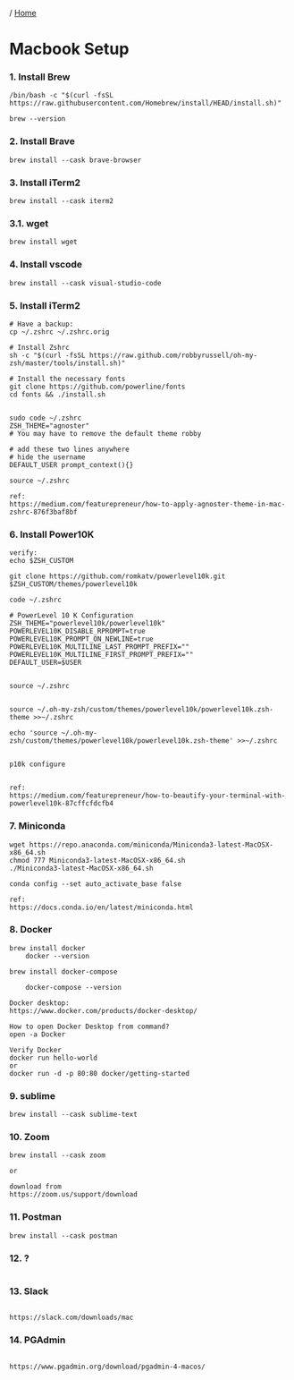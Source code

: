 / [Home](index.md)

# Macbook Setup


### 1. Install Brew
```
/bin/bash -c "$(curl -fsSL https://raw.githubusercontent.com/Homebrew/install/HEAD/install.sh)"

brew --version
```


### 2. Install Brave
```
brew install --cask brave-browser
```

### 3. Install iTerm2
```
brew install --cask iterm2
```


### 3.1. wget
```
brew install wget
```

### 4. Install vscode
```
brew install --cask visual-studio-code
```
  

### 5. Install iTerm2
```
# Have a backup:
cp ~/.zshrc ~/.zshrc.orig

# Install Zshrc
sh -c "$(curl -fsSL https://raw.github.com/robbyrussell/oh-my-zsh/master/tools/install.sh)"

# Install the necessary fonts
git clone https://github.com/powerline/fonts
cd fonts && ./install.sh


sudo code ~/.zshrc
ZSH_THEME="agnoster"
# You may have to remove the default theme robby

# add these two lines anywhere
# hide the username
DEFAULT_USER prompt_context(){}

source ~/.zshrc

ref:
https://medium.com/featurepreneur/how-to-apply-agnoster-theme-in-mac-zshrc-876f3baf8bf

```

### 6. Install Power10K
```
verify:
echo $ZSH_CUSTOM

git clone https://github.com/romkatv/powerlevel10k.git $ZSH_CUSTOM/themes/powerlevel10k

code ~/.zshrc

# PowerLevel 10 K Configuration
ZSH_THEME="powerlevel10k/powerlevel10k"
POWERLEVEL10K_DISABLE_RPROMPT=true
POWERLEVEL10K_PROMPT_ON_NEWLINE=true
POWERLEVEL10K_MULTILINE_LAST_PROMPT_PREFIX=""
POWERLEVEL10K_MULTILINE_FIRST_PROMPT_PREFIX=""
DEFAULT_USER=$USER


source ~/.zshrc


source ~/.oh-my-zsh/custom/themes/powerlevel10k/powerlevel10k.zsh-theme >>~/.zshrc

echo 'source ~/.oh-my-zsh/custom/themes/powerlevel10k/powerlevel10k.zsh-theme' >>~/.zshrc


p10k configure


ref:
https://medium.com/featurepreneur/how-to-beautify-your-terminal-with-powerlevel10k-87cffcfdcfb4
```




### 7. Miniconda
```
wget https://repo.anaconda.com/miniconda/Miniconda3-latest-MacOSX-x86_64.sh
chmod 777 Miniconda3-latest-MacOSX-x86_64.sh
./Miniconda3-latest-MacOSX-x86_64.sh

conda config --set auto_activate_base false

ref:
https://docs.conda.io/en/latest/miniconda.html
```



### 8. Docker
```
brew install docker
    docker --version

brew install docker-compose

    docker-compose --version

Docker desktop:
https://www.docker.com/products/docker-desktop/

How to open Docker Desktop from command?
open -a Docker

Verify Docker
docker run hello-world
or
docker run -d -p 80:80 docker/getting-started
```

### 9. sublime
```
brew install --cask sublime-text
```


### 10. Zoom
```
brew install --cask zoom

or

download from
https://zoom.us/support/download
```


### 11. Postman
```
brew install --cask postman
```


### 12. ?
```

```

### 13. Slack
```

https://slack.com/downloads/mac

```

### 14. PGAdmin
```

https://www.pgadmin.org/download/pgadmin-4-macos/

```





